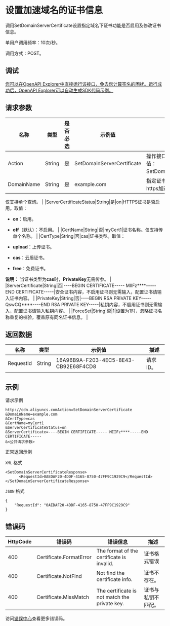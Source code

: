 # 设置加速域名的证书信息

调用SetDomainServerCertificate设置指定域名下证书功能是否启用及修改证书信息。

单用户调用频率：10次/秒。

调用方式：POST。

## 调试

[您可以在OpenAPI Explorer中直接运行该接口，免去您计算签名的困扰。运行成功后，OpenAPI Explorer可以自动生成SDK代码示例。](https://api.aliyun.com/#product=Cdn&api=SetDomainServerCertificate&type=RPC&version=2018-05-10)

## 请求参数

|名称|类型|是否必选|示例值|描述|
|--|--|----|---|--|
|Action|String|是|SetDomainServerCertificate|操作接口名，系统规定参数。取值：SetDomainServerCertificate。 |
|DomainName|String|是|example.com|指定证书所属加速域名，需属于https加速类型。

 仅支持单个查询。 |
|ServerCertificateStatus|String|是|on|HTTPS证书是否启用。取值：

 -   **on**：启用。
-   **off**（默认）：不启用。 |
|CertName|String|否|myCert1|证书名称。仅支持传单个名称。 |
|CertType|String|否|cas|证书类型。取值：

 -   **upload**：上传证书。
-   **cas**：云盾证书。
-   **free**：免费证书。

 **说明：** 当证书类型为**cas**时，**PrivateKey**无需传参。 |
|ServerCertificate|String|否|----BEGIN CERTIFICATE----- MIIFz\*\*\*\*-----END CERTIFICATE-----|安全证书内容，不启用证书则无需输入，配置证书请输入证书内容。 |
|PrivateKey|String|否|----BEGIN RSA PRIVATE KEY-----QswCQ\*\*\*\*----END RSA PRIVATE KEY-----|私钥内容，不启用证书则无需输入，配置证书请输入私钥内容。 |
|ForceSet|String|否|1|设置为1时，忽略证书名称重复的校验，覆盖原有同名证书信息。 |

## 返回数据

|名称|类型|示例值|描述|
|--|--|---|--|
|RequestId|String|16A96B9A-F203-4EC5-8E43-CB92E68F4CD8|请求ID。 |

## 示例

请求示例

```
http://cdn.aliyuncs.comAction=SetDomainServerCertificate
&DomainName=example.com
&CertType=cas
&CertName=myCert1
&ServerCertificateStatus=on
&ServerCertificate=----BEGIN CERTIFICATE----- MIIFz****-----END CERTIFICATE-----
&<公共请求参数>
```

正常返回示例

`XML` 格式

```
<SetDomainServerCertificateResponse>
	  <RequestId>0AEDAF20-4DDF-4165-8750-47FF9C1929C9</RequestId>
</SetDomainServerCertificateResponse>
```

`JSON` 格式

```
{ 
    "RequestId": "0AEDAF20-4DDF-4165-8750-47FF9C1929C9" 
}
```

## 错误码

|HttpCode|错误码|错误信息|描述|
|--------|---|----|--|
|400|Certificate.FormatError|The format of the certificate is invalid.|证书格式错误|
|400|Certificate.NotFind|Not find the certificate info.|证书不存在。|
|400|Certificate.MissMatch|The certificate is not match the private key.|证书与私钥不匹配。|

访问[错误中心](https://error-center.aliyun.com/status/product/Cdn)查看更多错误码。

